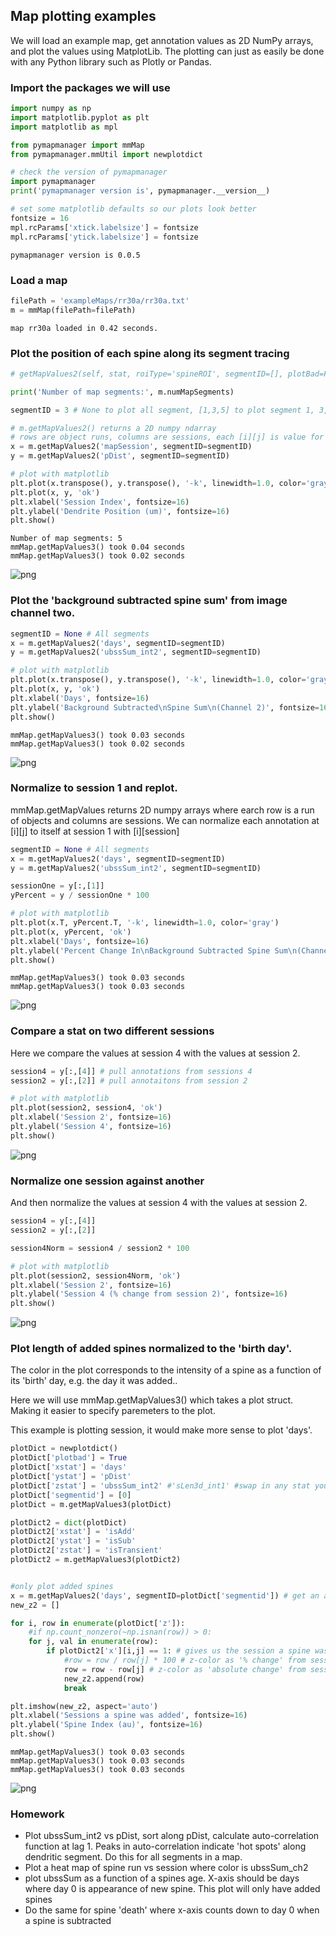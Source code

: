 
## Map plotting examples

We will load an example map, get annotation values as 2D NumPy arrays, and plot the values using MatplotLib.
The plotting can just as easily be done with any Python library such as Plotly or Pandas.

### Import the packages we will use


```python
import numpy as np
import matplotlib.pyplot as plt
import matplotlib as mpl

from pymapmanager import mmMap
from pymapmanager.mmUtil import newplotdict

# check the version of pymapmanager
import pymapmanager
print('pymapmanager version is', pymapmanager.__version__)

# set some matplotlib defaults so our plots look better
fontsize = 16
mpl.rcParams['xtick.labelsize'] = fontsize 
mpl.rcParams['ytick.labelsize'] = fontsize 
```

    pymapmanager version is 0.0.5


### Load a map


```python
filePath = 'exampleMaps/rr30a/rr30a.txt'
m = mmMap(filePath=filePath)
```

    map rr30a loaded in 0.42 seconds.


### Plot the position of each spine along its segment tracing


```python
# getMapValues2(self, stat, roiType='spineROI', segmentID=[], plotBad=False)

print('Number of map segments:', m.numMapSegments)

segmentID = 3 # None to plot all segment, [1,3,5] to plot segment 1, 3, and 5

# m.getMapValues2() returns a 2D numpy ndarray
# rows are object runs, columns are sessions, each [i][j] is value for 'stat'
x = m.getMapValues2('mapSession', segmentID=segmentID)
y = m.getMapValues2('pDist', segmentID=segmentID)

# plot with matplotlib
plt.plot(x.transpose(), y.transpose(), '-k', linewidth=1.0, color='gray')
plt.plot(x, y, 'ok')
plt.xlabel('Session Index', fontsize=16)
plt.ylabel('Dendrite Position (um)', fontsize=16)
plt.show()
```

    Number of map segments: 5
    mmMap.getMapValues3() took 0.04 seconds
    mmMap.getMapValues3() took 0.02 seconds



![png](output_7_1.png)


### Plot the 'background subtracted spine sum' from image channel two.


```python
segmentID = None # All segments
x = m.getMapValues2('days', segmentID=segmentID)
y = m.getMapValues2('ubssSum_int2', segmentID=segmentID)

# plot with matplotlib
plt.plot(x.transpose(), y.transpose(), '-k', linewidth=1.0, color='gray')
plt.plot(x, y, 'ok')
plt.xlabel('Days', fontsize=16)
plt.ylabel('Background Subtracted\nSpine Sum\n(Channel 2)', fontsize=16)
plt.show()
```

    mmMap.getMapValues3() took 0.03 seconds
    mmMap.getMapValues3() took 0.02 seconds



![png](output_9_1.png)


### Normalize to session 1 and replot.
mmMap.getMapValues returns 2D numpy arrays where earch row is a run of objects and columns are sessions. We can normalize each annotation at [i][j] to itself at session 1 with [i][session]


```python
segmentID = None # All segments
x = m.getMapValues2('days', segmentID=segmentID)
y = m.getMapValues2('ubssSum_int2', segmentID=segmentID)

sessionOne = y[:,[1]]
yPercent = y / sessionOne * 100

# plot with matplotlib
plt.plot(x.T, yPercent.T, '-k', linewidth=1.0, color='gray')
plt.plot(x, yPercent, 'ok')
plt.xlabel('Days', fontsize=16)
plt.ylabel('Percent Change In\nBackground Subtracted Spine Sum\n(Channel 2)', fontsize=16)
plt.show()
```

    mmMap.getMapValues3() took 0.03 seconds
    mmMap.getMapValues3() took 0.03 seconds



![png](output_11_1.png)


### Compare a stat on two different sessions
Here we compare the values at session 4 with the values at session 2.


```python
session4 = y[:,[4]] # pull annotations from sessions 4
session2 = y[:,[2]] # pull annotaitons from session 2

# plot with matplotlib
plt.plot(session2, session4, 'ok')
plt.xlabel('Session 2', fontsize=16)
plt.ylabel('Session 4', fontsize=16)
plt.show()
```


![png](output_13_0.png)


### Normalize one session against another
And then normalize the values at session 4 with the values at session 2.


```python
session4 = y[:,[4]]
session2 = y[:,[2]]

session4Norm = session4 / session2 * 100

# plot with matplotlib
plt.plot(session2, session4Norm, 'ok')
plt.xlabel('Session 2', fontsize=16)
plt.ylabel('Session 4 (% change from session 2)', fontsize=16)
plt.show()
```


![png](output_15_0.png)


### Plot length of added spines normalized to the 'birth day'.

The color in the plot corresponds to the intensity of a spine as a function of its 'birth' day, e.g. the day it was added..

Here we will use mmMap.getMapValues3() which takes a plot struct. Making it easier to specify paremeters to the plot.

This example is plotting session, it would make more sense to plot 'days'.


```python
plotDict = newplotdict()
plotDict['plotbad'] = True
plotDict['xstat'] = 'days'
plotDict['ystat'] = 'pDist'
plotDict['zstat'] = 'ubssSum_int2' #'sLen3d_int1' #swap in any stat you like, e.g. 'ubssSum_int2'
plotDict['segmentid'] = [0]
plotDict = m.getMapValues3(plotDict)

plotDict2 = dict(plotDict)
plotDict2['xstat'] = 'isAdd'
plotDict2['ystat'] = 'isSub'
plotDict2['zstat'] = 'isTransient'
plotDict2 = m.getMapValues3(plotDict2)


#only plot added spines
x = m.getMapValues2('days', segmentID=plotDict['segmentid']) # get an array of values
new_z2 = []

for i, row in enumerate(plotDict['z']):
    #if np.count_nonzero(~np.isnan(row)) > 0:
    for j, val in enumerate(row):
        if plotDict2['x'][i,j] == 1: # gives us the session a spine was added
            #row = row / row[j] * 100 # z-color as '% change' from session spine was added
            row = row - row[j] # z-color as 'absolute change' from session spine was added
            new_z2.append(row)
            break

plt.imshow(new_z2, aspect='auto')
plt.xlabel('Sessions a spine was added', fontsize=16)
plt.ylabel('Spine Index (au)', fontsize=16)
plt.show()
```

    mmMap.getMapValues3() took 0.03 seconds
    mmMap.getMapValues3() took 0.03 seconds
    mmMap.getMapValues3() took 0.03 seconds



![png](output_17_1.png)


### Homework
 - Plot ubssSum_int2 vs pDist, sort along pDist, calculate auto-correlation function at lag 1. Peaks in auto-correlation indicate 'hot spots' along dendritic segment. Do this for all segments in a map.
 - Plot a heat map of spine run vs session where color is ubssSum_ch2
 - plot ubssSum as a function of a spines age. X-axis should be days where day 0 is appearance of new spine. This plot will only have added spines
 - Do the same for spine 'death' where x-axis counts down to day 0 when a spine is subtracted
 

